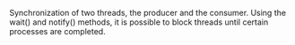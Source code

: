 Synchronization of two threads, the producer and the consumer. Using the wait() and notify() methods, it is possible to block threads until certain processes are completed.
